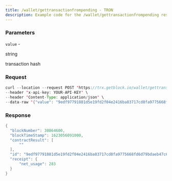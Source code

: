 ```yaml
---
title: /wallet/gettransactionfrompending - TRON
description: Example code for the /wallet/gettransactionfrompending rest method. Сomplete guide on how to use /wallet/gettransactionfrompending rest in GetBlock.io Web3 documentation.
---
```


### Parameters


`value` -

string

transaction hash

### Request

``` java
curl --location --request POST 'https://trx.getblock.io/wallet/gettransactionfrompending' \
--header 'x-api-key: YOUR-API-KEY' \
--header 'Content-Type: application/json' \
--data-raw '{"value": "9edf97791881d5e19fd2f04e2416ba83717cd8fa9775668fd6d79bdaeb47c6eb"}'
```

###  Response

``` java
{
  "blockNumber": 30864600,
  "blockTimeStamp": 1623056091000,
  "contractResult": [
      ""
  ],
  "id": "9edf97791881d5e19fd2f04e2416ba83717cd8fa9775668fd6d79bdaeb47c6eb",
  "receipt": {
      "net_usage": 283
  }
}
```

